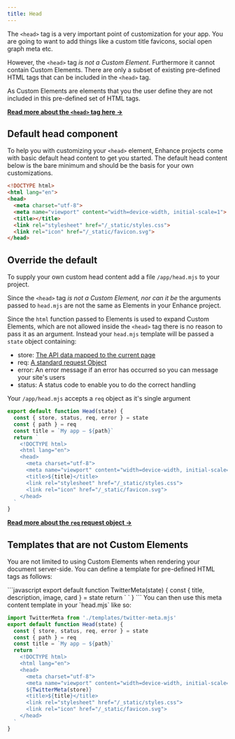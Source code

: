```yaml
---
title: Head
---
```


The `<head>` tag is a very important point of customization for your app. You are going to want to add things like a custom title favicons, social open graph meta etc.

However, the `<head>` tag *is not a Custom Element*. Furthermore it cannot contain Custom Elements. There are only a subset of existing pre-defined HTML tags that can be included in the `<head>` tag.

As Custom Elements are elements that you the user define they are not included in this pre-defined set of HTML tags.

<doc-callout level="none" mark="💀">

**[Read more about the `<head>` tag here →](https://developer.mozilla.org/en-US/docs/Learn/HTML/Introduction_to_HTML/The_head_metadata_in_HTML)**

</doc-callout>

## Default head component

To help you with customizing your `<head>` element, Enhance projects come with basic default head content to get you started.
The default head content below is the bare minimum and should be the basis for your own customizations.

```html
<!DOCTYPE html>
<html lang="en">
<head>
  <meta charset="utf-8">
  <meta name="viewport" content="width=device-width, initial-scale=1">
  <title></title>
  <link rel="stylesheet" href="/_static/styles.css">
  <link rel="icon" href="/_static/favicon.svg">
</head>
```

## Override the default

To supply your own custom head content add a file `/app/head.mjs` to your project.

Since the `<head>` tag *is not a Custom Element, nor can it be* the arguments passed to `head.mjs` are not the same as Elements in your Enhance project.

Since the `html` function passed to Elements is used to expand Custom Elements, which are not allowed inside the `<head>` tag there is no reason to pass it as an argument. Instead your `head.mjs` template will be passed a `state` object containing:
- store: [The API data mapped to the current page](/docs/learn/concepts/api-routes)
- req: [A standard request Object](/docs/learn/concepts/api-routes#request)
- error: An error message if an error has occurred so you can message your site's users
- status: A status code to enable you to do the correct handling


Your `/app/head.mjs` accepts a `req` object as it's single argument

```javascript
export default function Head(state) {
  const { store, status, req, error } = state
  const { path } = req
  const title = `My app — ${path}`
  return `
    <!DOCTYPE html>
    <html lang="en">
    <head>
      <meta charset="utf-8">
      <meta name="viewport" content="width=device-width, initial-scale=1">
      <title>${title}</title>
      <link rel="stylesheet" href="/_static/styles.css">
      <link rel="icon" href="/_static/favicon.svg">
    </head>
  `
}
```

<doc-callout level="none" mark="🚏">

**[Read more about the `req` request object →](/docs/learn/concepts/api-routes#request)**

</doc-callout>

## Templates that are not Custom Elements

You are not limited to using Custom Elements when rendering your document server-side. You can define a template for pre-defined HTML tags as follows:

<doc-code filename="/app/templates/twitter-meta.mjs">
```javascript
export default function TwitterMeta(state) {
  const { title, description, image, card } = state
  return `
<meta name="twitter:title" content="${title}">
<meta name="twitter:description" content="${description}">
<meta name="twitter:image" content="${image}">
<meta name="twitter:card" content="${card}">
  `
}
```
</doc-code>


<doc-code filename="/app/head.mjs">
You can then use this meta content template in your `head.mjs` like so:

```javascript
import TwitterMeta from './templates/twitter-meta.mjs'
export default function Head(state) {
  const { store, status, req, error } = state
  const { path } = req
  const title = `My app — ${path}`
  return `
    <!DOCTYPE html>
    <html lang="en">
    <head>
      <meta charset="utf-8">
      <meta name="viewport" content="width=device-width, initial-scale=1">
      ${TwitterMeta(store)}
      <title>${title}</title>
      <link rel="stylesheet" href="/_static/styles.css">
      <link rel="icon" href="/_static/favicon.svg">
    </head>
  `
}
```
</doc-code>
